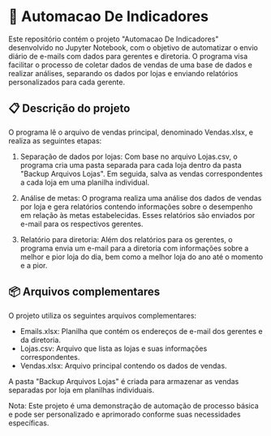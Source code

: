 # 🚀 Automacao De Indicadores

Este repositório contém o projeto "Automacao De Indicadores" desenvolvido no Jupyter Notebook, com o objetivo de automatizar o envio diário de e-mails com dados para gerentes e diretoria. O programa visa facilitar o processo de coletar dados de vendas de uma base de dados e realizar análises, separando os dados por lojas e enviando relatórios personalizados para cada gerente.

## 📋 Descrição do projeto

O programa lê o arquivo de vendas principal, denominado Vendas.xlsx, e realiza as seguintes etapas:

1. Separação de dados por lojas: Com base no arquivo Lojas.csv, o programa cria uma pasta separada para cada loja dentro da pasta "Backup Arquivos Lojas". Em seguida, salva as vendas correspondentes a cada loja em uma planilha individual.

2. Análise de metas: O programa realiza uma análise dos dados de vendas por loja e gera relatórios contendo informações sobre o desempenho em relação às metas estabelecidas. Esses relatórios são enviados por e-mail para os respectivos gerentes.

3. Relatório para diretoria: Além dos relatórios para os gerentes, o programa envia um e-mail para a diretoria com informações sobre a melhor e pior loja do dia, bem como a melhor loja do ano até o momento e a pior.

## 📦 Arquivos complementares

O projeto utiliza os seguintes arquivos complementares:

- Emails.xlsx: Planilha que contém os endereços de e-mail dos gerentes e da diretoria.
- Lojas.csv: Arquivo que lista as lojas e suas informações correspondentes.
- Vendas.xlsx: Arquivo principal contendo os dados de vendas.

A pasta "Backup Arquivos Lojas" é criada para armazenar as vendas separadas por loja em planilhas individuais.

Nota: Este projeto é uma demonstração de automação de processo básica e pode ser personalizado e aprimorado conforme suas necessidades específicas.

